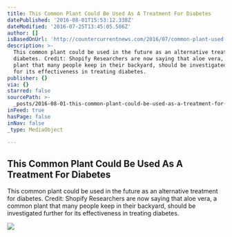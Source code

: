 ```yaml
---
title: This Common Plant Could Be Used As A Treatment For Diabetes
datePublished: '2016-08-01T15:53:12.338Z'
dateModified: '2016-07-25T13:45:05.506Z'
author: []
isBasedOnUrl: 'http://countercurrentnews.com/2016/07/common-plant-used-treatment-diabetes/'
description: >-
  This common plant could be used in the future as an alternative treatment for
  diabetes. Credit: Shopify Researchers are now saying that aloe vera, a common
  plant that many people keep in their backyard, should be investigated further
  for its effectiveness in treating diabetes.
publisher: {}
via: {}
starred: false
sourcePath: >-
  _posts/2016-08-01-this-common-plant-could-be-used-as-a-treatment-for-diabetes.md
inFeed: true
hasPage: false
inNav: false
_type: MediaObject

---
```

<article style=""><h1>This Common Plant Could Be Used As A Treatment For Diabetes</h1><p>This common plant could be used in the future as an alternative treatment for diabetes. Credit: Shopify Researchers are now saying that aloe vera, a common plant that many people keep in their backyard, should be investigated further for its effectiveness in treating diabetes.</p><img src="http://countercurrentnews.com/wp-content/uploads/2016/07/plant.jpg" /></article>